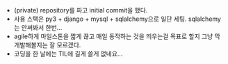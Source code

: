- (private) repository를 파고 initial commit을 했다.
- 사용 스택은 py3 + django + mysql + sqlalchemy으로 일단 세팅. sqlalchemy는 안써봐서 한번...
- agile하게 마일스톤을 짧게 끊고 매일 동작하는 것을 띄우는걸 목표로 할지 그냥 막 개발해볼지는 잘 모르겠다.
- 코딩을 한 날에는 TIL에 길게 쓸게 없네요...
